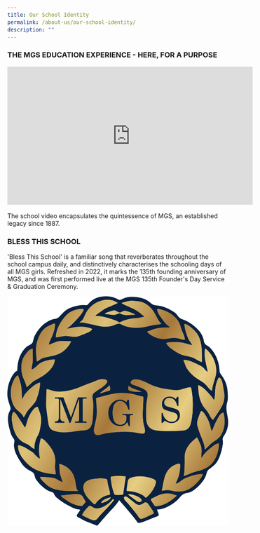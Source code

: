 ```yaml
---
title: Our School Identity
permalink: /about-us/our-school-identity/
description: ""
---
```

### THE MGS EDUCATION EXPERIENCE - HERE, FOR A PURPOSE

<iframe width="560" height="315" src="https://www.youtube.com/embed/aBKMUTH21BM" title="YouTube video player" frameborder="0" allow="accelerometer; autoplay; clipboard-write; encrypted-media; gyroscope; picture-in-picture" allowfullscreen></iframe>

The school video encapsulates the quintessence of MGS, an established legacy since 1887.

### BLESS THIS SCHOOL

'Bless This School' is a familiar song that reverberates throughout the school campus daily, and distinctively characterises the schooling days of all MGS girls. Refreshed in 2022, it marks the 135th founding anniversary of MGS, and was first performed live at the MGS 135th Founder's Day Service & Graduation Ceremony.

![](/images/mgs%20logo%20grad.png)